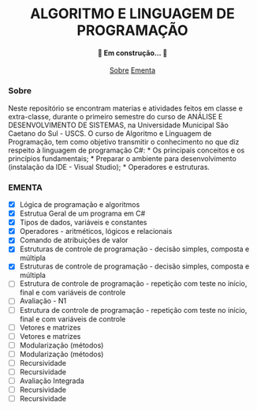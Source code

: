 <h1 align="center"> ALGORITMO E LINGUAGEM DE PROGRAMAÇÃO </h1>

<h4 align="center">🚧   Em construção...  🚧</h4>

<p align="center">
	<a href="#Sobre">Sobre</a>
	<a href="#Ementa">Ementa</a>

<h3>Sobre</h3>
<p> Neste repositório se encontram materias e atividades feitos em classe e extra-classe, 
durante o primeiro semestre do curso de ANÁLISE E DESENVOLVIMENTO DE SISTEMAS, na Universidade
Municipal São Caetano do Sul - USCS.
O curso de Algoritmo e Linguagem de Programação, tem como objetivo transmitir 
o conhecimento no que diz respeito à linguagem de programação C#: 
* Os principais conceitos e os princípios fundamentais;
* Preparar o ambiente para desenvolvimento (instalação da IDE - Visual Studio);
* Operadores e estruturas.</p>


<h3>EMENTA</h3> 

- [x] Lógica de programação e algoritmos
- [x] Estrutua Geral de um programa em C#
- [x] Tipos de dados, variáveis e constantes
- [x] Operadores - aritméticos, lógicos e relacionais
- [x] Comando de atribuições de valor
- [x] Estruturas de controle de programação - decisão simples, composta e múltipla
- [x] Estruturas de controle de programação - decisão simples, composta e múltipla
- [ ] Estrutura de controle de programação - repetição com teste no início, final e com variáveis de controle
- [ ] Avaliação - N1
- [ ] Estrutura de controle de programação - repetição com teste no início, final e com variáveis de controle
- [ ] Vetores e matrizes
- [ ] Vetores e matrizes
- [ ] Modularização (métodos)
- [ ] Modularização (métodos)
- [ ] Recursividade
- [ ] Recursividade
- [ ] Avaliação Integrada
- [ ] Recursividade
- [ ] Recursividade
